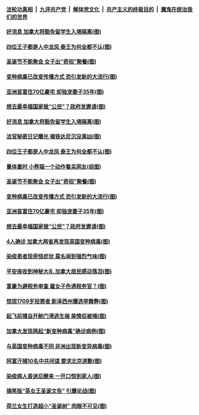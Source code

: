 ####  [法轮功真相](../../../../basic/blob/master/README.md?t=12300931) &nbsp;|&nbsp; [九评共产党](../../../../9ping.md/blob/master/README.md?t=12300931) &nbsp;|&nbsp; [解体党文化](../../../../jtdwh.md/blob/master/README.md?t=12300931)  &nbsp;|&nbsp; [共产主义的终极目的](../../../../gczydzjmd.md/blob/master/README.md?t=12300931) &nbsp;|&nbsp; [魔鬼在统治我们的世界](../../../../mgztzwmdsj.md/blob/master/README.md?t=12300931) 

#### [好消息 加拿大将豁免留学生入境隔离(图)](../pages/p3/957431.md?t=12300931) 

#### [四位王子都是人中龙凤 泰王为何全都不认(图)](../pages/p3/957417.md?t=12300931) 

#### [圣诞节不能聚会 女子出“奇招”聚餐(图)](../pages/p3/957346.md?t=12300931) 

#### [变种病毒已改变传播方式 恐引发新的大流行(图)](../pages/p3/957338.md?t=12300931) 

#### [亚洲首富住70亿豪宅 却独宠妻子35年(图)](../pages/p3/957336.md?t=12300931) 

#### [想去最幸福国家做“公民”？政府发邀请(图)](../pages/p3/957334.md?t=12300931) 

#### [好消息 加拿大将豁免留学生入境隔离(图)](../pages/p3/957431.md?t=12300931) 

#### [法官秘密日记曝光 揭铁达尼沉没真凶(图)](../pages/p3/957420.md?t=12300931) 

#### [四位王子都是人中龙凤 泰王为何全都不认(图)](../pages/p3/957417.md?t=12300931) 

#### [量体重时 小熊猫一个动作看呆网友(组图)](../pages/p3/957337.md?t=12300931) 

#### [圣诞节不能聚会 女子出“奇招”聚餐(图)](../pages/p3/957346.md?t=12300931) 

#### [变种病毒已改变传播方式 恐引发新的大流行(图)](../pages/p3/957338.md?t=12300931) 

#### [亚洲首富住70亿豪宅 却独宠妻子35年(图)](../pages/p3/957336.md?t=12300931) 

#### [想去最幸福国家做“公民”？政府发邀请(图)](../pages/p3/957334.md?t=12300931) 

#### [4人确诊 加拿大两省再发现英国变种病毒(图)](../pages/p3/957326.md?t=12300931) 

#### [染疫患者现奇怪症状 莫名闻到强烈气味(图)](../pages/p3/957318.md?t=12300931) 

#### [平安夜收到神秘大礼 加拿大居民感动落泪(图)](../pages/p3/957277.md?t=12300931) 

#### [富豪为避税务审查 雇女子色诱税务官？(图)](../pages/p3/956678.md?t=12300931) 

#### [惊现1709岁投票者 新泽西州爆选举舞弊(图)](../pages/p3/957187.md?t=12300931) 

#### [起飞前擅自开舱门滑逃生梯 美情侣被捕(图)](../pages/p3/957180.md?t=12300931) 

#### [加拿大发现两起“新变种病毒”确诊病例(图)](../pages/p3/957176.md?t=12300931) 

#### [与英国变种病毒不同 非洲出现新变异病毒(图)](../pages/p3/957167.md?t=12300931) 

#### [阿富汗捕10名中共间谍 要求北京道歉(图)](../pages/p3/957163.md?t=12300931) 

#### [染疫病人昏迷后醒来 一开口惊到家人(图)](../pages/p3/957156.md?t=12300931) 

#### [搞笑版“英女王圣诞文告” 引爆论战(图)](../pages/p3/957153.md?t=12300931) 

#### [荷兰女生打造超小“圣诞树” 肉眼不可见(图)](../pages/p3/957066.md?t=12300931) 


